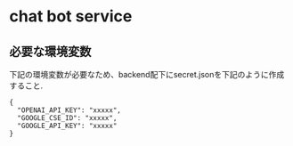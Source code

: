 # chat bot service


## 必要な環境変数

下記の環境変数が必要なため、backend配下にsecret.jsonを下記のように作成すること.

```
{
  "OPENAI_API_KEY": "xxxxx",
  "GOOGLE_CSE_ID": "xxxxx",
  "GOOGLE_API_KEY": "xxxxx"
}
```